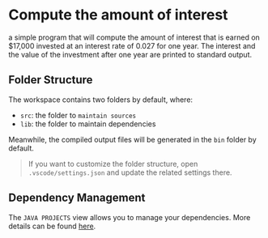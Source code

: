 # Compute the amount of interest

 a simple program that will compute the amount of interest that is earned on $17,000 invested at an interest rate of 0.027 for one year. The interest and the value of the investment after one year are
 printed to standard output.

## Folder Structure

The workspace contains two folders by default, where:

- `src`: the folder to `maintain sources`
- `lib`: the folder to maintain dependencies

Meanwhile, the compiled output files will be generated in the `bin` folder by default.

> If you want to customize the folder structure, open `.vscode/settings.json` and update the related settings there.

## Dependency Management

The `JAVA PROJECTS` view allows you to manage your dependencies. More details can be found [here](https://github.com/microsoft/vscode-java-dependency#manage-dependencies).
